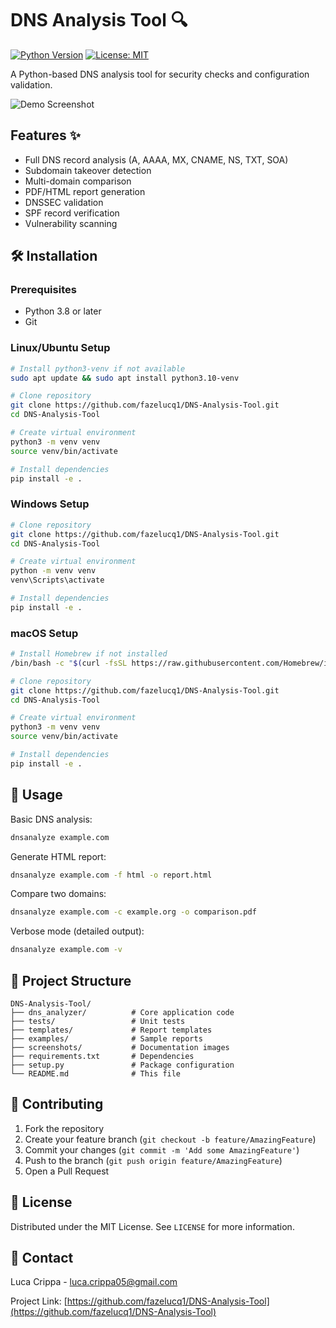 # DNS Analysis Tool 🔍

[![Python Version](https://img.shields.io/badge/python-3.8%2B-blue)](https://www.python.org/)
[![License: MIT](https://img.shields.io/badge/License-MIT-yellow.svg)](https://opensource.org/licenses/MIT)

A Python-based DNS analysis tool for security checks and configuration validation.

![Demo Screenshot](https://raw.githubusercontent.com/fazelucq1/DNS-Analysis-Tool/main/screenshots/demo.png)

## Features ✨
- Full DNS record analysis (A, AAAA, MX, CNAME, NS, TXT, SOA)
- Subdomain takeover detection
- Multi-domain comparison
- PDF/HTML report generation
- DNSSEC validation
- SPF record verification
- Vulnerability scanning

## 🛠️ Installation 

### Prerequisites
- Python 3.8 or later
- Git

### Linux/Ubuntu Setup
```bash
# Install python3-venv if not available
sudo apt update && sudo apt install python3.10-venv

# Clone repository
git clone https://github.com/fazelucq1/DNS-Analysis-Tool.git
cd DNS-Analysis-Tool

# Create virtual environment
python3 -m venv venv
source venv/bin/activate

# Install dependencies
pip install -e .
```

### Windows Setup
```bash
# Clone repository
git clone https://github.com/fazelucq1/DNS-Analysis-Tool.git
cd DNS-Analysis-Tool

# Create virtual environment
python -m venv venv
venv\Scripts\activate

# Install dependencies
pip install -e .
```

### macOS Setup
```bash
# Install Homebrew if not installed
/bin/bash -c "$(curl -fsSL https://raw.githubusercontent.com/Homebrew/install/HEAD/install.sh)"

# Clone repository
git clone https://github.com/fazelucq1/DNS-Analysis-Tool.git
cd DNS-Analysis-Tool

# Create virtual environment
python3 -m venv venv
source venv/bin/activate

# Install dependencies
pip install -e .
```

## 🚀 Usage

Basic DNS analysis:
```bash
dnsanalyze example.com
```

Generate HTML report:
```bash
dnsanalyze example.com -f html -o report.html
```

Compare two domains:
```bash
dnsanalyze example.com -c example.org -o comparison.pdf
```

Verbose mode (detailed output):
```bash
dnsanalyze example.com -v
```

## 📂 Project Structure
```
DNS-Analysis-Tool/
├── dns_analyzer/          # Core application code
├── tests/                 # Unit tests
├── templates/             # Report templates
├── examples/              # Sample reports
├── screenshots/           # Documentation images
├── requirements.txt       # Dependencies
├── setup.py               # Package configuration
└── README.md              # This file
```

## 🤝 Contributing
1. Fork the repository
2. Create your feature branch (`git checkout -b feature/AmazingFeature`)
3. Commit your changes (`git commit -m 'Add some AmazingFeature'`)
4. Push to the branch (`git push origin feature/AmazingFeature`)
5. Open a Pull Request

## 📄 License
Distributed under the MIT License. See `LICENSE` for more information.

## 📧 Contact
Luca Crippa - [luca.crippa05@gmail.com](mailto:luca.crippa05@gmail.com)

Project Link: [https://github.com/fazelucq1/DNS-Analysis-Tool](https://github.com/fazelucq1/DNS-Analysis-Tool)
```
